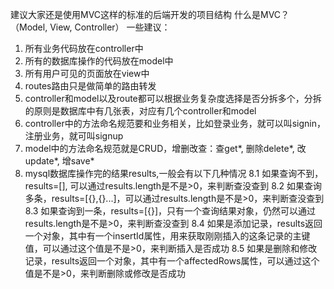建议大家还是使用MVC这样的标准的后端开发的项目结构
什么是MVC？（Model, View, Controller）
一些建议：
1. 所有业务代码放在controller中
2. 所有的数据库操作的代码放在model中
3. 所有用户可见的页面放在view中
4. routes路由只是做简单的路由转发
5. controller和model以及route都可以根据业务复杂度选择是否分拆多个，分拆的原则是数据库中有几张表，对应有几个controller和model
6. controller中的方法命名规范要和业务相关，比如登录业务，就可以叫signin，注册业务，就可叫signup
7. model中的方法命名规范就是CRUD，增删改查：查get*, 删除delete*, 改update*, 增save*
8. mysql数据库操作完的结果results,一般会有以下几种情况
    8.1 如果查询不到，results=[], 可以通过results.length是不是>0，来判断查没查到
    8.2 如果查询多条，results=[{},{}...]，可以通过results.length是不是>0，来判断查没查到
    8.3 如果查询到一条，results=[{}]，只有一个查询结果对象，仍然可以通过results.length是不是>0，来判断查没查到
    8.4 如果是添加记录，results返回一个对象，其中有一个insertId属性，用来获取刚刚插入的这条记录的主键值，可以通过这个值是不是>0，来判断插入是否成功
    8.5 如果是删除和修改记录，results返回一个对象，其中有一个affectedRows属性，可以通过这个值是不是>0，来判断删除或修改是否成功